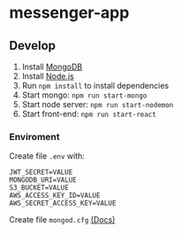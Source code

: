 # messenger-app

## Develop

1. Install [MongoDB](https://www.mongodb.com/)
2. Install [Node.js](https://nodejs.org)
3. Run `npm install` to install dependencies
4. Start mongo: `npm run start-mongo`
5. Start node server: `npm run start-nodemon`
6. Start front-end: `npm run start-react`

### Enviroment

Create file `.env` with:

    JWT_SECRET=VALUE
    MONGODB_URI=VALUE
    S3_BUCKET=VALUE
    AWS_ACCESS_KEY_ID=VALUE
    AWS_SECRET_ACCESS_KEY=VALUE

Create file `mongod.cfg` [(Docs)](https://docs.mongodb.com/manual/reference/configuration-options/#configuration-options)    